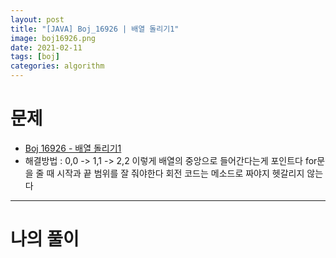 ```yaml
---
layout: post
title: "[JAVA] Boj_16926 | 배열 돌리기1"
image: boj16926.png
date: 2021-02-11
tags: [boj]
categories: algorithm
---
```


# 문제
- [Boj 16926 - 배열 돌리기1 ](https://www.acmicpc.net/problem/16926)
- 해결방법 : 0,0 -> 1,1 -> 2,2 이렇게 배열의 중앙으로 들어간다는게 포인트다 for문을 줄 때 시작과 끝 범위를 잘 줘야한다 회전 코드는 메소드로 짜야지 헷갈리지 않는다

- - -

# 나의 풀이

<script src="https://gist.github.com/Jisu-Shin/b1e6ee0ade833494650edeca2cc2d010.js"></script>